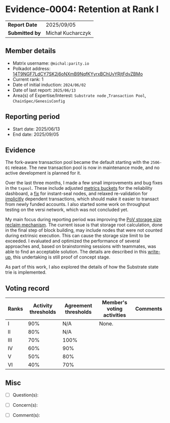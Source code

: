 # Evidence-0004: Retention at Rank I

|                 |                                                                                             |
| --------------- | ------------------------------------------------------------------------------------------- |
| **Report Date** | 2025/09/05
| **Submitted by**| Michał Kucharczyk                                                                           |


## Member details

- Matrix username: `@michal:parity.io`
- Polkadot address: [14T9NGF7LdCY7SK2j6oNXmB9NqfKYyrxBChUvYRjtFdvZBMo](https://collectives.statescan.io/#/accounts/14T9NGF7LdCY7SK2j6oNXmB9NqfKYyrxBChUvYRjtFdvZBMo)
- Current rank: 1
- Date of initial induction: `2024/06/02`
- Date of last report: `2025/06/13`
- Area(s) of Expertise/Interest: `Substrate node` ,`Transaction Pool`, `ChainSpec/GenesisConfig`


## Reporting period

- Start date: 2025/06/13
- End date: 2025/09/05

## Evidence

The fork-aware transaction pool became the default starting with the `2506-01` release. The new transaction pool is now in maintenance mode, and no active development is planned for it.  

Over the last three months, I made a few small improvements and bug fixes in the `txpool`. These include adjusted [metrics buckets](https://github.com/paritytech/polkadot-sdk/pull/9495) for the reliability dashboard, a [fix](https://github.com/paritytech/polkadot-sdk/pull/9338) for instant-seal nodes, and relaxed re-validation for [implicitly](https://github.com/paritytech/polkadot-sdk/pull/9189) dependent transactions, which should make it easier to transact from newly funded accounts. I also started some work on throughput testing on the versi network, which was not concluded yet.

My main focus during reporting period was improving the [PoV storage size reclaim mechanism](https://github.com/paritytech/polkadot-sdk/issues/6020). The current issue is that storage root calculation, done in the final step of block building, may include nodes that were not counted during extrinsic execution. This can cause the storage size limit to be exceeded. I evaluated and optimized the performance of several approaches and, based on brainstorming sessions with teammates, was able to find an acceptable solution. The details are described in this [write-up](https://hackmd.io/o_Ghc86OT4KzCE4x04MeOg?view), this undertaking is still proof of concept stage.  

As part of this work, I also explored the details of how the Substrate state trie is implemented.  


## Voting record

|  Ranks | Activity thresholds | Agreement thresholds | Member's voting activities | Comments |
|---|---|---|---|---|
|I  |90%   |N/A   | None. |   |
|II |80%   |N/A   |   |  |
|III|70%   |100%  |   |  |
|IV |60%   |90%   |   |  |
|V  |50%   |80%   |   |  |
|VI |40%   |70%   |   |  |


## Misc

- [ ] Question(s): 

- [ ] Concern(s): 

- [ ] Comment(s): 

